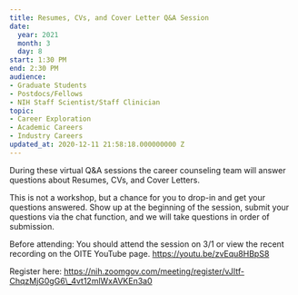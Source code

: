 ```yaml
---
title: Resumes, CVs, and Cover Letter Q&A Session
date:
  year: 2021
  month: 3
  day: 8
start: 1:30 PM
end: 2:30 PM
audience:
- Graduate Students
- Postdocs/Fellows
- NIH Staff Scientist/Staff Clinician
topic:
- Career Exploration
- Academic Careers
- Industry Careers
updated_at: 2020-12-11 21:58:18.000000000 Z
---
```

During these virtual Q&amp;A sessions the career counseling team will
answer questions about Resumes, CVs, and Cover Letters.

This is not a workshop, but a chance for you to drop-in and get your
questions answered. Show up at the beginning of the session, submit your
questions via the chat function, and we will take questions in order of
submission.

Before attending: You should attend the session on 3/1 or view the
recent recording on the OITE YouTube page. https://youtu.be/zvEqu8HBpS8

Register
here: https://nih.zoomgov.com/meeting/register/vJItf-ChqzMjG0gG6\_4vt12mlWxAVKEn3a0

 

 
